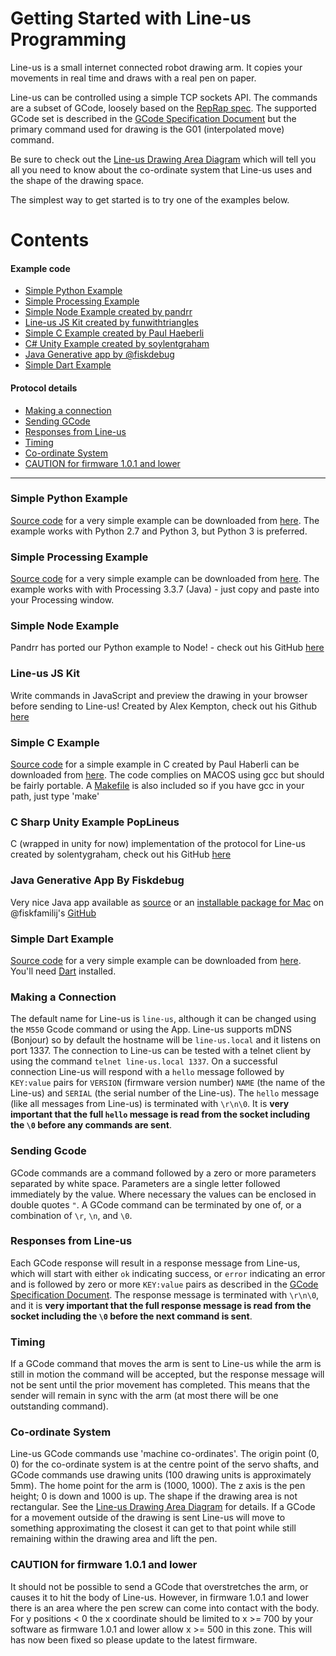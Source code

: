 # Getting Started with Line-us Programming
Line-us is a small internet connected robot drawing arm. It copies your movements in real time and draws with a real pen on paper. 

Line-us can be controlled using a simple TCP sockets API. The commands are a subset of GCode, loosely based on the [RepRap spec](http://reprap.org/wiki/G-code). The supported GCode set is described in the [GCode Specification Document](Documentation/GCodeSpec.pdf) but the primary command used for drawing is the G01 (interpolated move) command. 

Be sure to check out the [Line-us Drawing Area Diagram](Documentation/LineUsDrawingArea.pdf) which will tell you all you need to know about the co-ordinate system that Line-us uses and the shape of the drawing space.

The simplest way to get started is to try one of the examples below.
# Contents
#### Example code
- [Simple Python Example](#simple-python-example)
- [Simple Processing Example](#simple-processing-example)
- [Simple Node Example created by pandrr](#simple-node-example)
- [Line-us JS Kit created by funwithtriangles](#line-us-js-kit)
- [Simple C Example created by Paul Haeberli](#simple-c-example)
- [C# Unity Example created by soylentgraham](#c-sharp-unity-example-poplineus)
- [Java Generative app by @fiskdebug](#java-generative-app-by-fiskdebug)
- [Simple Dart Example](#simple-dart-example)

#### Protocol details
- [Making a connection](#making-a-connection)
- [Sending GCode](#sending-gcode)
- [Responses from Line-us](#responses-from-line-us)
- [Timing](#timing)
- [Co-ordinate System](#co-ordinate-system)
- [CAUTION for firmware 1.0.1 and lower](#caution-for-firmware-101-and-lower)
---
### Simple Python Example
[Source code](Python/HelloWorld.py#L1) for a very simple example can be downloaded from [here](../../raw/master/Python/HelloWorld.py). The example works with Python 2.7 and Python 3, but Python 3 is preferred.

### Simple Processing Example
[Source code](Processing/HelloWorld/HelloWorld.pde#L1) for a very simple example can be downloaded from [here](../../raw/master/Processing/HelloWorld/HelloWorld.pde). The example works with with Processing 3.3.7 (Java) - just copy and paste into your Processing window.

### Simple Node Example
Pandrr has ported our Python example to Node! - check out his GitHub [here](https://github.com/pandrr/line-us)

### Line-us JS Kit
Write commands in JavaScript and preview the drawing in your browser before sending to Line-us! Created by Alex Kempton, check out his Github [here](https://github.com/funwithtriangles/line-us-js-kit)

### Simple C Example
[Source code](C/lineustest.c) for a simple example in C created by Paul Haberli can be downloaded from [here](../../raw/master/C/lineustest.c). The code complies on MACOS using gcc but should be fairly portable. A [Makefile](C/Makefile) is also included so if you have gcc in your path, just type 'make'

### C Sharp Unity Example PopLineus
C (wrapped in unity for now) implementation of the protocol for Line-us created by solentygraham, check out his GitHub [here](https://github.com/NewChromantics/PopLineus)

### Java Generative App By Fiskdebug
Very nice Java app available as [source](https://github.com/fiskurgit/Schroeder) or an [installable package for Mac](https://drive.google.com/open?id=1A-tzkwd0ce5_O0g8U3tDQ641fObSap1M) on @fiskfamilij's [GitHub](https://github.com/fiskurgit/Schroeder)

### Simple Dart Example
[Source code](Dart/line_us.dart) for a very simple example can be downloaded from [here](../../raw/master/Dart/line_us.dart). You'll need [Dart](https://www.dartlang.org/) installed.

### Making a Connection
The default name for Line-us is `line-us`, although it can be changed using the `M550` Gcode command or using the App. Line-us supports mDNS (Bonjour) so by default the hostname will be `line-us.local` and it listens on port 1337. The connection to Line-us can be tested with a telnet client by using the command `telnet line-us.local 1337`. On a successful connection Line-us will respond with a `hello` message followed by `KEY:value` pairs for `VERSION` (firmware version number) `NAME` (the name of the Line-us) and `SERIAL` (the serial number of the Line-us). The `hello` message (like all messages from Line-us) is terminated with `\r\n\0`. It is **very important that the full `hello` message is read from the socket including the `\0` before any commands are sent**.

### Sending Gcode
GCode commands are a command followed by a zero or more parameters separated by white space. Parameters are a single letter followed immediately by the value. Where necessary the values can be enclosed in double quotes `"`. A GCode command can be terminated by one of, or a combination of `\r`, `\n`, and `\0`.

### Responses from Line-us
Each GCode response will result in a response message from Line-us, which will start with either `ok` indicating success, or `error` indicating an error and is followed by zero or more `KEY:value` pairs as described in the [GCode Specification Document](Documentation/GCodeSpec.pdf). The response message is terminated with `\r\n\0`, and it is **very important that the full response message is read from the socket including the `\0` before the next command is sent**.

### Timing
If a GCode command that moves the arm is sent to Line-us while the arm is still in motion the command will be accepted, but the response message will not be sent until the prior movement has completed. This means that the sender will remain in sync with the arm (at most there will be one outstanding command).

### Co-ordinate System
Line-us GCode commands use 'machine co-ordinates'. The origin point (0, 0) for the co-ordinate system is at the centre point of the servo shafts, and GCode commands use drawing units (100 drawing units is approximately 5mm). The home point for the arm is (1000, 1000). The z axis is the pen height; 0 is down and 1000 is up. The shape if the drawing area is not rectangular. See the [Line-us Drawing Area Diagram](Documentation/LineUsDrawingArea.pdf) for details. If a GCode for a movement outside of the drawing is sent Line-us will move to something approximating the closest it can get to that point while still remaining within the drawing area and lift the pen.

### CAUTION for firmware 1.0.1 and lower
It should not be possible to send a GCode that overstretches the arm, or causes it to hit the body of Line-us. However, in firmware 1.0.1 and lower there is an area where the pen screw can come into contact with the body. For y positions < 0 the x coordinate should be limited to x >= 700 by your software as firmware 1.0.1 and lower allow x >= 500 in this zone. This will has now been fixed so please update to the latest firmware.
